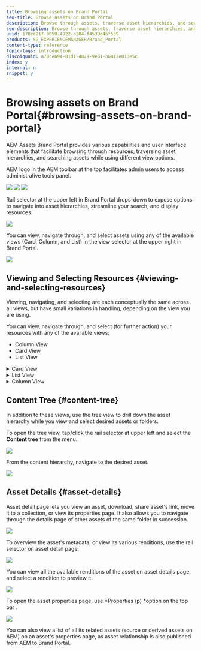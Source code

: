 ```yaml
---
title: Browsing assets on Brand Portal
seo-title: Browse assets on Brand Portal
description: Browse through assets, traverse asset hierarchies, and search assets, using different view options and UI elements on Brand Portal.
seo-description: Browse through assets, traverse asset hierarchies, and search assets, using different view options and UI elements on Brand Portal.
uuid: 178ce217-0050-4922-a204-f4539d46f539
products: SG_EXPERIENCEMANAGER/Brand_Portal
content-type: reference
topic-tags: introduction
discoiquuid: a70ce694-81d1-4829-9e61-b6412e013e5c
index: y
internal: n
snippet: y
---
```


# Browsing assets on Brand Portal{#browsing-assets-on-brand-portal}

AEM Assets Brand Portal provides various capabilities and user interface elements that facilitate browsing through resources, traversing asset hierarchies, and searching assets while using different view options.

AEM logo in the AEM toolbar at the top facilitates admin users to access administrative tools panel.

![](assets/aemlogo-2.png) ![](assets/admin-tools-panel-2.png) ![](assets/bp_subheader.png)

Rail selector at the upper left in Brand Portal drops-down to expose options to navigate into asset hierarchies, streamline your search, and display resources.

![](assets/siderail-1.png)

You can view, navigate through, and select assets using any of the available views (Card, Column, and List) in the view selector at the upper right in Brand Portal.

![](assets/viewselector.png)

## Viewing and Selecting Resources {#viewing-and-selecting-resources}

Viewing, navigating, and selecting are each conceptually the same across all views, but have small variations in handling, depending on the view you are using.

You can view, navigate through, and select (for further action) your resources with any of the available views:

* Column View
* Card View  
* List View

<details>
 <summary>Card View</summary>
 <img imageRotate="0" src="assets/card-view.png" />
 <p>Card view displays information cards for each item at the current level. These cards provide 
  <g class="gr_ gr_15 gr-alert gr_gramm gr_inline_cards gr_run_anim Grammar only-ins replaceWithoutSep" data-gr-id="15" id="15">
   following
  </g> details:</p> 
 <ul> 
  <li>A visual representation of the asset/folder.</li> 
  <li>Type </li> 
  <li>Title</li> 
  <li>Name</li> 
  <li>Date and time when 
   <g class="gr_ gr_17 gr-alert gr_gramm gr_inline_cards gr_run_anim Grammar only-ins doubleReplace replaceWithoutSep" data-gr-id="17" id="17">
    asset
   </g> was published to Brand Portal from AEM</li> 
  <li>Size </li> 
  <li>Dimensions</li> 
 </ul> 
 <p>You can navigate down the hierarchy by tapping/clicking cards (taking care to avoid the quick actions) or up again by using the <a href="/content/help/en/experience-manager/6-3/sites/authoring/using/basic-handling#main-pars_title_21" target="_blank">breadcrumbs in the header</a>.</p> 
 <img imageRotate="0" src="assets/cardquickactions.png" />
 <h3>Card view for non-admin users</h3>
 <p>Cards of folders, in Card View, display folder hierarchy information to non-admin users (Editor, Viewer, and Guest User). This functionality lets the users know the location of the folders, they are accessing, with respect to the parent hierarchy.</p> 
 <p>Folder hierarchy information is particularly helpful in differentiating the folders having names similar to other folders shared from a different folder hierarchy. If the non-admin users are not aware of the folder structure of the assets shared with them, assets /folders with similar names seem confusing.</p> 
 <ul> 
  <li>The paths shown on the respective cards are truncated to fit the card sizes. However, users can see the full path as a tool tipon hovering over the truncated path.</li> 
 </ul> 
 <img imageRotate="0" src="assets/folder-hierarchy1.png" />
 <p><strong>Overview option to view Asset Properties</strong></p> 
 <p>Overview option is available to non-admin users (Editors, Viewers, Guest users) to view Asset Properties of selected assets/folders. The Overview option is visible:</p> 
 <ol> 
  <li>In the toolbar at the top on selecting an asset/folder.</li> 
  <li>In the drop-down on selecting the Rail Selector.</li> 
 </ol> 
 <p>On selecting the Overview option while an asset/folder is selected, users can see the title, path, and time of asset creation. Whereas, on asset detail page selecting Overview option lets the users see metadata of the asset.</p> 
 <img imageRotate="0" src="assets/overview-option.png" />
 <img imageRotate="0" src="assets/overview-rail-selector.png" />
 <h3>View settings in card view</h3>
 <p>View Settings dialog opens on selecting View Settings from the view selector. It enables you to resize the asset thumbnails in the Card view. This way, you can personalize your view and control the number of thumbnails that is displayed.</p> 
 <img imageRotate="0" src="assets/cardviewsettings.png" />
</details>

<details>
 <summary>List View</summary>
 <img imageRotate="0" src="assets/list-view.png" />
 <p>The list view displays information for each resource at the current level. List view provides the following details:</p> 
 <ul> 
  <li>Thumbnail image of assets</li> 
  <li>Name</li> 
  <li>Title</li> 
  <li>Locale</li> 
  <li>Type</li> 
  <li>Dimension</li> 
  <li>Size</li> 
  <li>Rating</li> 
  <li>Folder path showing asset hierarchy<sup>*</sup> </li> 
  <li>Date of publishing the asset on Brand Portal</li> 
 </ul> 
 <p>* Path column lets you easily identify asset location in the folder hierarchy. You can navigate down the hierarchy by tapping/clicking the resource name, and back up by using the <a href="/content/help/en/experience-manager/6-3/sites/authoring/using/basic-handling#main-pars_title_21">breadcrumbs in the header</a>.</p> 
 <draft-comment lastModifiedBy="mgulati" lastModifiedDate="2018-08-17T03:12:05.096-0400" type="annotation">
  Removed:- "Selecting assets in list view To select all items in the list, use the checkbox at the upper left of the list. When all items in the list are selected, this check box appears checked. To deselect all, click or tap the checkbox. When only some items are selected, it appears with a minus sign. To select all, click or tap the checkbox. To deselect all, click or tap the checkbox again. You can change the order of items using the dotted vertical bar at the far right of each item in the list. Tap/click the vertical selection bar and drag the item to a new position in the list."
 </draft-comment>
 <h3>View settings in list view</h3>
 <p>List view shows asset <strong>Name</strong> as the first column by default. Additional information, such as asset Title, Locale, Type, Dimensions, Size, Rating, Publish status are also shown. However, you can select the columns to be shown using View Settings.</p> 
 <img imageRotate="0" src="assets/list-view-setting.png" />
</details>

<details>
 <summary>Column View</summary>
 <img imageRotate="0" src="assets/column-view.png" />
 <p>Use the column view to navigate a content tree through a series of cascading columns. This view helps you visualize and traverse the asset hierarchy.</p> 
 <p>Selecting a resource in the first (leftmost) column displays child resources in the second column to the right. Selecting a resource in the second column displays child resources in the third column to the right, and so on.</p> 
 <p>You can navigate up and down in the tree by tapping or clicking the resource name or the chevron to the right of the resource name.</p> 
 <ul> 
  <li>The resource name and chevron are highlighted when tapped or clicked.</li> 
  <li>Tapping or clicking the thumbnail selects the resource.</li> 
  <li>When selected, a check mark is overlaid on the thumbnail and the resource name is highlighted.</li> 
  <li>The details of the selected resource are shown in the final column.</li> 
 </ul> 
 <p>When an asset is selected in column view, visual representation of the asset is displayed in the final column along with the following details:</p> 
 <ul> 
  <li>Title</li> 
  <li>Name</li> 
  <li>Dimensions</li> 
  <li>Date and time when asset was published to Brand Portal from AEM</li> 
  <li>Size</li> 
  <li>Type</li> 
  <li>More Details option, to go on the details page of the asset</li> 
 </ul> 
</details>

<!--
Comment Type: draft

<h3>Selecting Resources</h3>
-->

<!--
Comment Type: draft

<p>Selecting a specific resource depends on a combination of the view and the device:</p>
-->

<!--
Comment Type: draft

<table border="1" cellpadding="1" cellspacing="0" width="100%">
<tbody>
<tr>
<td> </td>
<td>Select</td>
<td>Deselect</td>
</tr>
<tr>
<td>Column View<br /> </td>
<td>
<ul>
<li>Desktop:<br /> Mouseover, then use the check mark quick action</li>
<li>Mobile device:<br /> Tap the thumbnail</li>
</ul> </td>
<td>
<ul>
<li>Desktop:<br /> Click the thumbnail</li>
<li>Mobile device:<br /> Tap the thumbnail</li>
</ul> </td>
</tr>
<tr>
<td>Card View<br /> </td>
<td>
<ul>
<li>Desktop:<br /> Mouseover, then use the check mark quick action</li>
<li>Mobile device:<br /> Tap-and-hold the card</li>
</ul> </td>
<td>
<ul>
<li>Desktop:<br /> Click the card</li>
<li>Mobile device:<br /> Tap the card</li>
</ul> </td>
</tr>
<tr>
<td>List View</td>
<td>
<ul>
<li>Desktop:<br /> Mouseover, then use the check mark quick action</li>
<li>Mobile device:<br /> Tap the thumbnail</li>
</ul> </td>
<td>
<ul>
<li>Desktop:<br /> Click the thumbnail</li>
<li>Mobile device:<br /> Tap the thumbnail</li>
</ul> </td>
</tr>
</tbody>
</table>
-->

<!--
Comment Type: draft

<h4>Deselecting All</h4>
-->

<!--
Comment Type: draft

<p>In all cases, as you select items the count of the items selected is displayed at the upper right of the toolbar.</p>
<p>You can deselect all items and exit selection mode by clicking or tapping the X next to the count.</p>
-->

<!--
Comment Type: draft

<p>In all views, all items can be deselected by tapping escape on the keyboard if you are using a desktop device.</p>
-->

## Content Tree {#content-tree}

In addition to these views, use the tree view to drill down the asset hierarchy while you view and select desired assets or folders.

To open the tree view, tap/click the rail selector at upper left and select the **Content tree** from the menu.

![](assets/contenttree.png)

From the content hierarchy, navigate to the desired asset.

![](assets/content-tree.png)

## Asset Details {#asset-details}

Asset detail page lets you view an asset, download, share asset's link, move it to a collection, or view its properties page. It also allows you to navigate through the details page of other assets of the same folder in succession.

![](assets/asset-detail.png)

To overview the asset's metadata, or view its various renditions, use the rail selector on asset detail page.

![](assets/asset-overview.png)

You can view all the available renditions of the asset on asset details page, and select a rendition to preview it.

![](assets/renditions.png)

To open the asset properties page, use *Properties (p) *option on the top bar .

![](assets/asset-properties.png)

You can also view a list of all its related assets (source or derived assets on AEM) on an asset's properties page, as asset relationship is also published from AEM to Brand Portal.
